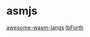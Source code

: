 # asmjs

[awesome-wasm-langs](https://github.com/appcypher/awesome-wasm-langs)
[lbForth](https://github.com/larsbrinkhoff/lbForth)
